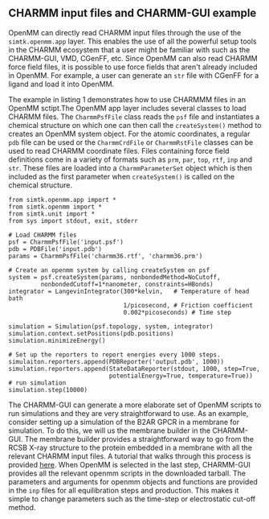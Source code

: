 CHARMM input files and CHARMM-GUI example
-----------------------------------------

OpenMM can directly read CHARMM input files through the use of the `simtk.openmm.app` layer. This enables the use of all 
the powerful setup tools in the CHARMM ecosystem that a user might be familiar with such as the CHARMM-GUI, VMD, CGenFF, 
etc. Since OpenMM can also read CHARMM force field files, it is possible to use force fields that aren't already included 
in OpenMM. For example, a user can generate an `str` file with CGenFF for a ligand and load it into OpenMM.


The example in listing 1 demonstrates how to use CHARMMM files in an OpenMM sctipt.The OpenMM app layer includes several
classes to load CHARMM files. The `CharmmPsfFile` class reads the `psf` file and instantiates a chemical structure on 
which one can then call the `createSystem()` method to creates an OpenMM system object. For the atomic coordinates, a 
regular `pdb` file can be used or the `CharmmCrdFile` or `CharmmRstFile` classes can be used to read CHARMM coordinate 
files. Files containing force field definitions come in a variety of formats such as `prm`, `par`, `top`, `rtf`, `inp` 
and `str`. These files are loaded into a `CharmmParameterSet` object which is then included as the first parameter when 
`createSystem()` is called on the chemical structure.

```
from simtk.openmm.app import *
from simtk.openmm import *
from simtk.unit import *
from sys import stdout, exit, stderr

# Load CHARMM files
psf = CharmmPsfFile('input.psf')
pdb = PDBFile('input.pdb')
params = CharmmPsfFile('charmm36.rtf', 'charmm36.prm')

# Create an openmm system by calling createSystem on psf
system = psf.createSystem(params, nonbondedMethod=NoCutoff,
         nonbondedCutoff=1*nanometer, constraints=HBonds)
integrator = LangevinIntegrator(300*kelvin,   # Temperature of head bath
                                1/picosecond, # Friction coefficient
                                0.002*picoseconds) # Time step
                     
simulation = Simulation(psf.topology, system, integrator)
simulation.context.setPositions(pdb.positions)
simulation.minimizeEnergy()

# Set up the reporters to report energies every 1000 steps.
simulaiton.reporters.append(PDBReporter('output.pdb', 1000))
simulation.reporters.append(StateDataReporter(stdout, 1000, step=True,
                            potentialEnergy=True, temperature=True))
# run simulation
simulation.step(10000)

```

The CHARMM-GUI can generate a more elaborate set of OpenMM scripts to run 
simulations and they are very straightforward to use. As an example, consider
setting up a simulation of the B2AR GPCR in a membrane for simulation. 
To do this, we will us the membrane builder in the CHARMM-GUI. 
The membrane builder provides a straightforward way to go from the RCSB X-ray 
structure to the protein embedded in a membrane with all the relevant CHARMM input 
files. A tutorial that walks through this process is provided [here](https://github.com/ChayaSt/openmm7tutorials/tree/master/b2ar_membrane). 
When OpenMM is selected in the last step, CHARMM-GUI provides all the 
relevant openmm scripts in the downloaded tarball. The parameters and 
arguments for openmm objects and functions are provided in the `inp` 
files for all equilibration steps and production. This makes it simple 
to change parameters such as the time-step or electrostatic cut-off method. 